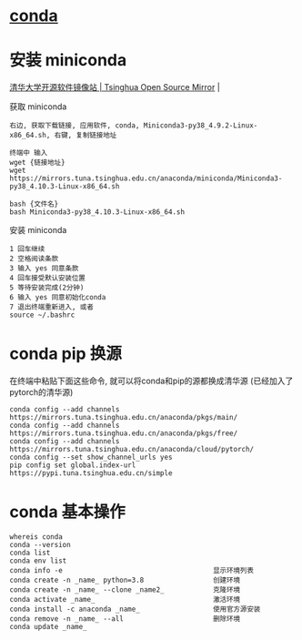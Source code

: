 
# [conda](home.md)

# 安装 miniconda    
<a href="https://mirrors.tuna.tsinghua.edu.cn/#" target="_blank">清华大学开源软件镜像站 | Tsinghua Open Source Mirror</a>  |  <br>    

获取 miniconda    
```  
右边, 获取下载链接, 应用软件, conda, Miniconda3-py38_4.9.2-Linux-x86_64.sh, 右键, 复制链接地址    

终端中 输入    
wget {链接地址}  
wget https://mirrors.tuna.tsinghua.edu.cn/anaconda/miniconda/Miniconda3-py38_4.10.3-Linux-x86_64.sh  

bash {文件名}  
bash Miniconda3-py38_4.10.3-Linux-x86_64.sh  
```  

安装 miniconda    
```  
1 回车继续  
2 空格阅读条款  
3 输入 yes 同意条款  
4 回车接受默认安装位置  
5 等待安装完成(2分钟)  
6 输入 yes 同意初始化conda  
7 退出终端重新进入, 或者 
source ~/.bashrc  
```  

# conda pip 换源  
在终端中粘贴下面这些命令, 就可以将conda和pip的源都换成清华源 (已经加入了pytorch的清华源)  
```  
conda config --add channels https://mirrors.tuna.tsinghua.edu.cn/anaconda/pkgs/main/  
conda config --add channels https://mirrors.tuna.tsinghua.edu.cn/anaconda/pkgs/free/  
conda config --add channels https://mirrors.tuna.tsinghua.edu.cn/anaconda/cloud/pytorch/  
conda config --set show_channel_urls yes  
pip config set global.index-url https://pypi.tuna.tsinghua.edu.cn/simple  

```  

# conda 基本操作
```
whereis conda
conda --version
conda list
conda env list
conda info -e                                     显示环境列表
conda create -n _name_ python=3.8                 创建环境
conda create -n _name_ --clone _name2_            克隆环境
conda activate _name_                             激活环境
conda install -c anaconda _name_                  使用官方源安装
conda remove -n _name_ --all                      删除环境 
conda update _name_
```
